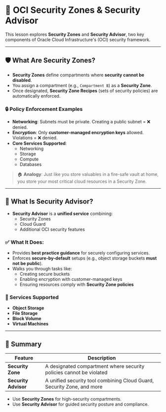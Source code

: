 # 🔐 OCI Security Zones & Security Advisor

This lesson explores **Security Zones** and **Security Advisor**, two key components of Oracle Cloud Infrastructure's (OCI) security framework.

---

## 🛡️ What Are Security Zones?

- **Security Zones** define compartments where **security cannot be disabled**.
- You assign a compartment (e.g., `Compartment B`) as a **Security Zone**.
- Once designated, **Security Zone Recipes** (sets of security policies) are automatically enforced.

### 🔒 Policy Enforcement Examples

- **Networking**: Subnets must be private. Creating a public subnet = ❌ denied.
- **Encryption**: Only **customer-managed encryption keys** allowed. Violations = ❌ denied.
- **Core Services Supported**:
  - Networking
  - Storage
  - Compute
  - Databases

> 🏠 **Analogy**: Just like you store valuables in a fire-safe vault at home, you store your most critical cloud resources in a Security Zone.

---

## 🧠 What Is Security Advisor?

- **Security Advisor** is a **unified service** combining:
  - Security Zones
  - Cloud Guard
  - Additional OCI security features

### ✅ What It Does:

- Provides **best practice guidance** for securely configuring services.
- Enforces **secure-by-default** setups (e.g., object storage buckets **must not be public**).
- Walks you through tasks like:
  - Creating secure buckets
  - Enabling encryption with customer-managed keys
  - Ensuring resources comply with **Security Zone policies**

### 🔧 Services Supported

- **Object Storage**
- **File Storage**
- **Block Volume**
- **Virtual Machines**

---

## 📝 Summary

| Feature          | Description                                                                 |
|------------------|-----------------------------------------------------------------------------|
| **Security Zone** | A designated compartment where security policies cannot be violated         |
| **Security Advisor** | A unified security tool combining Cloud Guard, Security Zone, and more     |

- Use **Security Zones** for high-security compartments.
- Use **Security Advisor** for guided security posture and compliance.
